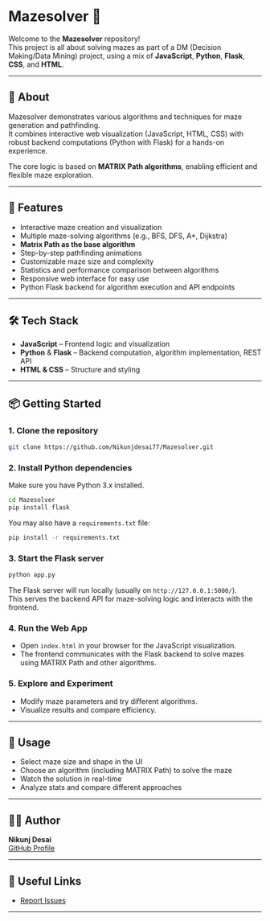 # Mazesolver 🧩

Welcome to the **Mazesolver** repository!  
This project is all about solving mazes as part of a DM (Decision Making/Data Mining) project, using a mix of **JavaScript**, **Python**, **Flask**, **CSS**, and **HTML**.

---

## 🧠 About

Mazesolver demonstrates various algorithms and techniques for maze generation and pathfinding.  
It combines interactive web visualization (JavaScript, HTML, CSS) with robust backend computations (Python with Flask) for a hands-on experience.

The core logic is based on **MATRIX Path algorithms**, enabling efficient and flexible maze exploration.

---

## 🚀 Features

- Interactive maze creation and visualization
- Multiple maze-solving algorithms (e.g., BFS, DFS, A*, Dijkstra)
- **Matrix Path as the base algorithm**
- Step-by-step pathfinding animations
- Customizable maze size and complexity
- Statistics and performance comparison between algorithms
- Responsive web interface for easy use
- Python Flask backend for algorithm execution and API endpoints

---

## 🛠️ Tech Stack

- **JavaScript** – Frontend logic and visualization
- **Python** & **Flask** – Backend computation, algorithm implementation, REST API
- **HTML & CSS** – Structure and styling

---

## 📦 Getting Started

### 1. Clone the repository
```bash
git clone https://github.com/Nikunjdesai77/Mazesolver.git
```

### 2. Install Python dependencies
Make sure you have Python 3.x installed.

```bash
cd Mazesolver
pip install flask
```

You may also have a `requirements.txt` file:
```bash
pip install -r requirements.txt
```

### 3. Start the Flask server
```bash
python app.py
```
The Flask server will run locally (usually on `http://127.0.0.1:5000/`).  
This serves the backend API for maze-solving logic and interacts with the frontend.

### 4. Run the Web App
- Open `index.html` in your browser for the JavaScript visualization.
- The frontend communicates with the Flask backend to solve mazes using MATRIX Path and other algorithms.

### 5. Explore and Experiment
- Modify maze parameters and try different algorithms.
- Visualize results and compare efficiency.

---

## 📝 Usage

- Select maze size and shape in the UI
- Choose an algorithm (including MATRIX Path) to solve the maze
- Watch the solution in real-time
- Analyze stats and compare different approaches

---


## 🙋‍♂️ Author

**Nikunj Desai**  
[GitHub Profile](https://github.com/Nikunjdesai77)

---

## 🔗 Useful Links

- [Report Issues](https://github.com/Nikunjdesai77/Mazesolver/issues)

---
